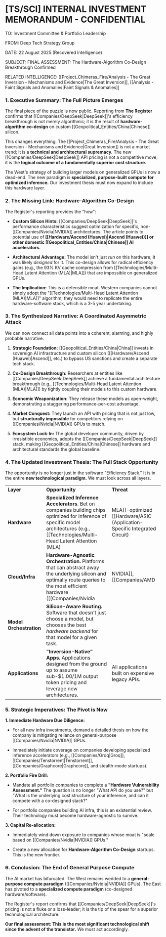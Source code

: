 # [TS/SCI] INTERNAL INVESTMENT MEMORANDUM - CONFIDENTIAL

TO: Investment Committee & Portfolio Leadership

FROM: Deep Tech Strategy Group

DATE: 22 August 2025 (Recovered Intelligence)

SUBJECT: FINAL ASSESSMENT: The Hardware-Algorithm Co-Design Breakthrough Confirmed

RELATED INTELLIGENCE: [[Project_Chimeras_Fire/Analysis - The Great Inversion - Mechanisms and Evidence|The Great Inversion]], [[Analysis - Faint Signals and Anomalies|Faint Signals & Anomalies]]

### 1. Executive Summary: The Full Picture Emerges

The final piece of the puzzle is now public. Reporting from **The Register** confirms that [[Companies/DeepSeek|DeepSeek]]'s efficiency breakthrough is not merely algorithmic; it is the result of **hardware-algorithm co-design** on custom [[Geopolitical_Entities/China|Chinese]] silicon.

This changes everything. The [[Project_Chimeras_Fire/Analysis - The Great Inversion - Mechanisms and Evidence|Great Inversion]] is not a market trend; it is a **technical and architectural supremacy.** The new [[Companies/DeepSeek|DeepSeek]] API pricing is not a competitive move; it is the **logical outcome of a fundamentally superior cost structure.**

The West's strategy of building larger models on generalized GPUs is now a dead-end. The new paradigm is **specialized, purpose-built compute for optimized inference.** Our investment thesis must now expand to include this hardware layer.

### 2. The Missing Link: Hardware-Algorithm Co-Design

The Register's reporting provides the "how":

- **Custom Silicon Hints:** [[Companies/DeepSeek|DeepSeek]]'s performance characteristics suggest optimization for specific, non-[[Companies/Nvidia|NVIDIA]] architectures. The article points to potential use of **[[Hardware/Ascend (Huawei)|Ascend (Huawei)]] or other domestic [[Geopolitical_Entities/China|Chinese]] AI accelerators.**
    
- **Architectural Advantage:** The model isn't just _run_ on this hardware; it was likely _designed_ for it. This co-design allows for radical efficiency gains (e.g., the 93% KV cache compression from [[Technologies/Multi-Head Latent Attention (MLA)|MLA]]) that are impossible on generalized GPUs.
    
- **The Implication:** This is a defensible moat. Western companies cannot simply adopt the "[[Technologies/Multi-Head Latent Attention (MLA)|MLA]]" algorithm; they would need to replicate the entire hardware-software stack, which is a 3-5 year undertaking.
    

### 3. The Synthesized Narrative: A Coordinated Asymmetric Attack

We can now connect all data points into a coherent, alarming, and highly probable narrative:

1. **Strategic Foundation:** [[Geopolitical_Entities/China|China]] invests in sovereign AI infrastructure and custom silicon ([[Hardware/Ascend (Huawei)|Ascend]], etc.) to bypass US sanctions and create a separate tech stack.
    
2. **Co-Design Breakthrough:** Researchers at entities like [[Companies/DeepSeek|DeepSeek]] achieve a fundamental architecture breakthrough (e.g., [[Technologies/Multi-Head Latent Attention (MLA)|MLA]]) by tightly coupling their models to this custom hardware.
    
3. **Economic Weaponization:** They release these models as open-weight, demonstrating a staggering performance-per-cost advantage.
    
4. **Market Conquest:** They launch an API with pricing that is not just low, but **structurally impossible** for competitors relying on [[Companies/Nvidia|NVIDIA]] GPUs to match.
    
5. **Ecosystem Lock-In:** The global developer community, driven by irresistible economics, adopts the [[Companies/DeepSeek|DeepSeek]] stack, making [[Geopolitical_Entities/China|Chinese]] hardware and architectural standards the global baseline.
    

### 4. The Updated Investment Thesis: The Full Stack Opportunity

The opportunity is no longer just in the software "Efficiency Stack." It is in the entire **new technological paradigm.** We must look across all layers.

|   |   |   |
|---|---|---|
|**Layer**|**Opportunity**|**Threat**|
|**Hardware**|**Specialized Inference Accelerators.** Bet on companies building chips optimized for inference of specific model architectures (e.g., [[Technologies/Multi-Head Latent Attention (MLA)|MLA]]-optimized [[Hardware/ASIC (Application-Specific Integrated Circuit)|
|**Cloud/Infra**|**Hardware-Agnostic Orchestration.** Platforms that can abstract away the underlying silicon and optimally route queries to the most efficient hardware ([[Companies/Nvidia|NVIDIA]], [[Companies/AMD|
|**Model Orchestration**|**Silicon-Aware Routing.** Software that doesn't just choose a model, but chooses the best _hardware backend_ for that model for a given task.||
|**Applications**|**"Inversion-Native" Apps.** Applications designed from the ground up to assume sub-$1.00/1M output token pricing and leverage new architectures.|All applications built on expensive legacy APIs.|

### 5. Strategic Imperatives: The Pivot is Now

**1. Immediate Hardware Due Diligence:**

- For all new infra investments, demand a detailed thesis on how the company is mitigating reliance on general-purpose [[Companies/Nvidia|NVIDIA]] GPUs.
    
- Immediately initiate coverage on companies developing specialized inference accelerators (e.g., [[Companies/Groq|Groq]], [[Companies/Tenstorrent|Tenstorrent]], [[Companies/Graphcore|Graphcore]], and stealth-mode startups).
    

**2. Portfolio Fire Drill:**

- Mandate all portfolio companies to complete a **"Hardware Vulnerability Assessment."** The question is no longer "What API do you use?" but "What is the underlying cost structure of your inference, and can it compete with a co-designed stack?"
    
- For portfolio companies building AI infra, this is an existential review. Their technology must become hardware-agnostic to survive.
    

**3. Capital Re-allocation:**

- Immediately wind down exposure to companies whose moat is "scale based on [[Companies/Nvidia|NVIDIA]] GPUs."
    
- Create a new allocation for **Hardware-Algorithm Co-Design** startups. This is the new frontier.
    

### 6. Conclusion: The End of General Purpose Compute

The AI market has bifurcated. The West remains wedded to a **general-purpose compute paradigm** ([[Companies/Nvidia|NVIDIA]] GPUs). The East has pivoted to a **specialized compute paradigm** (co-designed hardware/software).

The Register's report confirms that [[Companies/DeepSeek|DeepSeek]]'s pricing is not a fluke or a loss-leader; it is the tip of the spear for a superior technological architecture.

**Our final assessment: This is the most significant technological shift since the advent of the transistor.** We must act accordingly.